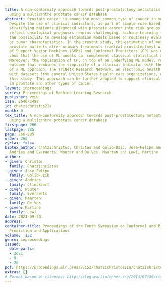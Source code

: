 ```yaml
---
title: A non-conformity approach towards post-prostatectomy metastasis estimation
  using a multicentre prostate cancer database
abstract: Prostate cancer is among the most common type of cancer in men worldwide.
  Despite the use of clinical indicators, as part of simple rule-based strategies,
  stratifying patients diagnosed with prostate cancer into risk groups to reliably
  reflect oncological prognosis remains challenging. Machine Learning (ML) offers
  the possibility to develop estimation models based on routinely evaluated patient
  or tumor characteristics. In the present study, the estimation of metastasis in
  prostate patients after primary treatments (radical prostatectomy) with the aid
  of Support Vector Machines (SVMs) and Conformal Predictors (CP) was evaluated. We
  show that the use of ML models can complement classical statistical approaches.
  Moreover, the application of CP, on top of an underlying ML model, renders a probabilistic
  outcome that combines the simplicity of a clinical indicator with the precision
  of a ML approach. The TriNetX Research Network, an electronic health records database
  with datasets from several United States health care organizations, was used in
  this study. This approach can be further adapted to support clinical decision making
  in prostate and other types of cancer.
layout: inproceedings
series: Proceedings of Machine Learning Research
publisher: PMLR
issn: 2640-3498
id: chatzichristos21a
month: 0
tex_title: A non-conformity approach towards post-prostatectomy metastasis estimation
  using a multicentre prostate cancer database
firstpage: 266
lastpage: 285
page: 266-285
order: 266
cycles: false
bibtex_author: Chatzichristos, Christos and Golib-Dzib, Jose-Felipe and Clinckaert,
  Andries and Everaerts, Wouter and De Vos, Maarten and Lewi, Martine
author:
- given: Christos
  family: Chatzichristos
- given: Jose-Felipe
  family: Golib-Dzib
- given: Andries
  family: Clinckaert
- given: Wouter
  family: Everaerts
- given: Maarten
  family: De Vos
- given: Martine
  family: Lewi
date: 2021-09-20
address:
container-title: Proceedings of the Tenth Symposium on Conformal and Probabilistic
  Prediction and Applications
volume: '152'
genre: inproceedings
issued:
  date-parts:
  - 2021
  - 9
  - 20
pdf: https://proceedings.mlr.press/v152/chatzichristos21a/chatzichristos21a.pdf
extras: []
# Format based on citeproc: http://blog.martinfenner.org/2013/07/30/citeproc-yaml-for-bibliographies/
---
```

